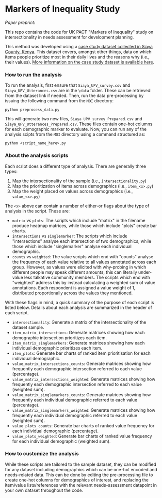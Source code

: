 # Markers of Inequality Study

*Paper preprint*:

This repo contains the code for UK PACT "Markers of Inequality" study on intersectionality in needs assessment for development planning.

This method was developed using a [case study dataset collected in Siaya County, Kenya](https://doi.org/10.5281/zenodo.7835350).
This dataset covers, amongst other things, data on which items people prioritize most in their daily lives and the reasons why (i.e., their values).
[More information on the case study dataset is available here](https://doi.org/10.2139/ssrn.4496252).

### How to run the analysis

To run the analysis, first ensure that `Siaya_UPV_survey.csv` and `Siaya_UPV_Utterances.csv` are in the `\data` folder. 
These can be retrieved from the dataset link if needed.
Then, run the data pre-processing by issuing the following command from the `MOI` directory:

`python preprocess_data.py`

This will generate two new files, `Siaya_UPV_survey_Prepared.csv` and `Siaya_UPV_Utterances_Prepared.csv`.
These files contain one-hot columns for each demographic marker to evaluate. 
Now, you can run any of the analysis scipts from the `MOI` directory using a command structured as:

`python <script_name_here>.py`

### About the analysis scripts

Each script does a different type of analysis. There are generally three types:
1. Map the intersectionality of the sample (i.e., `intersectionality.py`)
2. Map the prioritization of items across demographics (i.e., `item_<x>.py`)
3. Map the weight placed on values across demographics (i.e., `value_<x>.py`)

The `<x>` above can contain a number of either-or flags about the type of analysis in the script. These are:
- `matrix` vs `plots`: The scripts which include "matrix" in the filename produce heatmap matrices, while those which include "plots" create bar charts.
- `intersections` vs `singlemarker`: The scripts which include "intersections" analyse each intersection of two demographics, while those which include "singlemarker" analyse each individual demographic.
- `counts` vs `weighted`: The value scripts which end with "counts" analyse the frequency of each value relative to all values annotated across each group.
However, as values were elicited with why-probing in which different people may speak different amounts, this can literally under-value less talkative community members.
The scripts which end with "weighted" address this by instead calculating a weighted sum of value annotations.
Each respondent is assigned a value weight of 1, distributed proportionally across the values they mentioned. 

With these flags in mind, a quick summary of the purpose of each script is listed below. Details about each analysis are summarized in the header of each script.

- `intersectionality`: Generate a matrix of the intersectionality of the dataset sample.
- `item_matrix_intersections`: Generate matrices showing how each demographic intersection prioritizes each item.
- `item_matrix_singlemarkers`: Generate matrices showing how each individual demographic prioritizes each item. 
- `item_plots`: Generate bar charts of ranked item prioritisation for each individual demographic.
- `value_matrix_intersections_counts`: Generate matrices showing how frequently each demographic intersection referred to each value (percentage).
- `value_matrix_intersections_weighted`: Generate matrices showing how frequently each demographic intersection referred to each value (weighted sum).
- `value_matrix_singlemarkers_counts`: Generate matrices showing how frequently each individual demographic referred to each value (percentage).
- `value_matrix_singlemarkers_weighted`: Generate matrices showing how frequently each individual demographic referred to each value (weighted sum).
- `value_plots_counts`: Generate bar charts of ranked value frequency for each individual demographic (percentage).
- `value_plots_weighted`: Generate bar charts of ranked value frequency for each individual demographic (weighted sum).

### How to customize the analysis

While these scripts are tailored to the sample dataset, they can be modified for any dataset including demographics which can be one-hot encoded and needs-related data.
This can be done by editing the pre-processing file to create one-hot columns for demographics of interest, and replacing the item/value lists/references with the relevant needs-assessment datapoint in your own dataset throughout the code. 